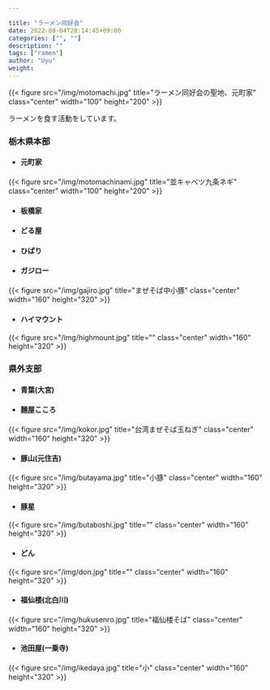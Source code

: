 ```yaml
---

title: "ラーメン同好会"
date: 2022-08-04T20:14:45+09:00
categories: ["", ""]
description: ""
tags: ["ramen"]
author: "Uyu"
weight: 
---
```


{{< figure src="/img/motomachi.jpg" title="ラーメン同好会の聖地、元町家" class="center" width="100" height="200" >}}

<!--more-->

ラーメンを食す活動をしています。

<h3>栃木県本部</h3>

- #### 元町家
{{< figure src="/img/motomachinami.jpg" title="並キャベツ九条ネギ" class="center" width="100" height="200" >}}

- #### 板橋家
- #### どる屋
- #### ひばり
- #### ガジロー

{{< figure src="/img/gajiro.jpg" title="まぜそば中小豚" class="center" width="160" height="320" >}}  

- #### ハイマウント

{{< figure src="/img/highmount.jpg" title="" class="center" width="160" height="320" >}}




<h3>県外支部</h3>

- #### 青葉(大宮)

- #### 麺屋こころ

{{< figure src="/img/kokor.jpg" title="台湾まぜそば玉ねぎ" class="center" width="160" height="320" >}}

- #### 豚山(元住吉)

{{< figure src="/img/butayama.jpg" title="小豚" class="center" width="160" height="320" >}}

- #### 豚星

{{< figure src="/img/butaboshi.jpg" title="" class="center" width="160" height="320" >}}

- #### どん

{{< figure src="/img/don.jpg" title="" class="center" width="160" height="320" >}}

- #### 福仙楼(北白川)

{{< figure src="/img/hukusenro.jpg" title="福仙楼そば" class="center" width="160" height="320" >}}


- #### 池田屋(一乗寺)

{{< figure src="/img/ikedaya.jpg" title="小" class="center" width="160" height="320" >}}
